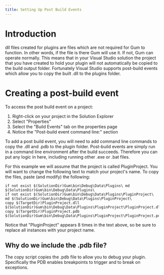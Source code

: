 ```yaml
---
title: Setting Up Post Build Events
---
```


# Introduction

dll files created for plugins are files which are not required for Gum to function.  In other words, if the file is there Gum will use it.  If not, Gum can operate normally.  This means that in your Visual Studio solution the project that you have created to hold your plugin will not automatically be copied to the build output folder.  Fortunately Visual Studio supports post-build events which allow you to copy the built .dll to the plugins folder.  

# Creating a post-build event

To access the post build event on a project:

1. Right-click on your project in the Solution Explorer
1. Select "Properties"
1. Select the "Build Events" tab on the properties page
1. Notice the "Post-build event command line:" section

To add a post build event, you will need to add command line commands to copy the .dll and .pdb to the plugin folder.  Post-build events are simply run in a command line environment after the build succeeds.  Therefore you can put any logic in here, including running other .exe or .bat files.

For this example we will assume that the project is called PluginProject.  You will want to change the following text to match your project's name.  To copy the files, paste (and modify) the following:

```
if not exist $(SolutionDir)Gum\bin\Debug\Data\Plugins\ md $(SolutionDir)Gum\bin\Debug\Data\Plugins\
if not exist $(SolutionDir)Gum\bin\Debug\Data\Plugins\PluginProject\ md $(SolutionDir)Gum\bin\Debug\Data\Plugins\PluginProject\
copy $(TargetDir)PluginProject.dll $(SolutionDir)Gum\bin\Debug\Data\Plugins\PluginProject\PluginProject.dll
copy $(TargetDir)PluginProject.pdb $(SolutionDir)Gum\bin\Debug\Data\Plugins\PluginProject\PluginProject.pdb
```

Notice that "PluginProject" appears 8 times in the text above, so be sure to replace all instances with your project name.

## Why do we include the .pdb file?

The copy script copies the .pdb file to allow you to debug your plugin.  Specifically the PDB enables breakpoints to trigger and to break on exceptions.  
